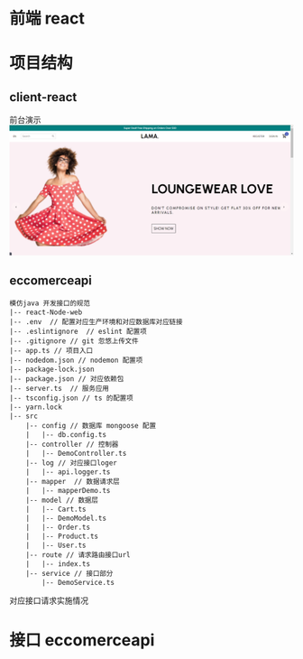 #

#  前端 react 



# 项目结构
  ## client-react

  前台演示
![image](https://github.com/lifechat/react-Node-web/blob/main/client-react/img/1648566463.jpg)

  ## eccomerceapi
    模仿java 开发接口的规范 
    |-- react-Node-web
    |-- .env  // 配置对应生产环境和对应数据库对应链接
    |-- .eslintignore  // eslint 配置项
    |-- .gitignore // git 忽悠上传文件
    |-- app.ts // 项目入口
    |-- nodedom.json // nodemon 配置项 
    |-- package-lock.json 
    |-- package.json // 对应依赖包
    |-- server.ts  // 服务应用
    |-- tsconfig.json // ts 的配置项
    |-- yarn.lock
    |-- src
        |-- config // 数据库 mongoose 配置
        |   |-- db.config.ts
        |-- controller // 控制器
        |   |-- DemoController.ts
        |-- log // 对应接口loger
        |   |-- api.logger.ts
        |-- mapper  // 数据请求层
        |   |-- mapperDemo.ts
        |-- model // 数据层
        |   |-- Cart.ts
        |   |-- DemoModel.ts
        |   |-- Order.ts
        |   |-- Product.ts
        |   |-- User.ts
        |-- route // 请求路由接口url
        |   |-- index.ts
        |-- service // 接口部分
            |-- DemoService.ts

 对应接口请求实施情况
![]()
#  接口 eccomerceapi  
